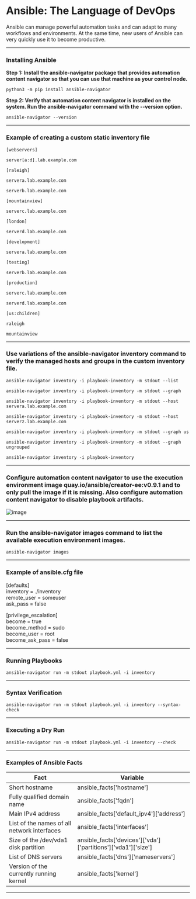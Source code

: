 # Ansible: The Language of DevOps
Ansible can manage powerful automation tasks and can adapt to many workflows and environments. At the same time, new users of Ansible can very quickly use it to become productive.

---

### Installing Ansible 
**Step 1:  Install the ansible-navigator package that provides automation content navigator so that you can use that machine as your control node.**

`python3 -m pip install ansible-navigator`

**Step 2: Verify that automation content navigator is installed on the system. Run the ansible-navigator command with the --version option.**

`ansible-navigator --version`

---

### Example of creating a custom static inventory file

`[webservers]`

`server[a:d].lab.example.com`   

`[raleigh]`

`servera.lab.example.com`

`serverb.lab.example.com`   

`[mountainview]`

`serverc.lab.example.com`

`[london]`

`serverd.lab.example.com`

`[development]`

`servera.lab.example.com`

`[testing]`

`serverb.lab.example.com`

`[production]`

`serverc.lab.example.com`

`serverd.lab.example.com`

`[us:children]`

`raleigh`

`mountainview`

---

### Use variations of the ansible-navigator inventory command to verify the managed hosts and groups in the custom inventory file.

`ansible-navigator inventory -i playbook-inventory -m stdout --list `

`ansible-navigator inventory -i playbook-inventory -m stdout --graph`

`ansible-navigator inventory -i playbook-inventory -m stdout --host servera.lab.example.com`

`ansible-navigator inventory -i playbook-inventory -m stdout --host serverz.lab.example.com`

`ansible-navigator inventory -i playbook-inventory -m stdout --graph us`

`ansible-navigator inventory -i playbook-inventory -m stdout --graph ungrouped`

`ansible-navigator inventory -i playbook-inventory`

---

### Configure automation content navigator to use the execution environment image quay.io/ansible/creator-ee:v0.9.1 and to only pull the image if it is missing. Also configure automation content navigator to disable playbook artifacts.

![image](https://github.com/saurabhkothawade01/ansible-practice-mini-projects/assets/68688738/a11b71be-1897-4464-98ff-893699fd8ade)

---

### Run the ansible-navigator images command to list the available execution environment images.

`ansible-navigator images`

---

### Example of ansible.cfg file

[defaults]  
inventory = ./inventory  
remote_user = someuser  
ask_pass = false  


[privilege_escalation]  
become = true  
become_method = sudo  
become_user = root  
become_ask_pass = false  

---

### Running Playbooks

`ansible-navigator run -m stdout playbook.yml -i inventory`

---

### Syntax Verification

`ansible-navigator run -m stdout playbook.yml -i inventory --syntax-check`

---

### Executing a Dry Run

`ansible-navigator run -m stdout playbook.yml -i inventory --check`

---

### Examples of Ansible Facts

| Fact | Variable |
| ----------- | ----------- |
| Short hostname | ansible_facts['hostname'] |
| Fully qualified domain name | ansible_facts['fqdn'] |
| Main IPv4 address| ansible_facts['default_ipv4']['address'] |
| List of the names of all network interfaces | ansible_facts['interfaces'] |
| Size of the /dev/vda1 disk partition | ansible_facts['devices']['vda']['partitions']['vda1']['size'] |
| List of DNS servers | ansible_facts['dns']['nameservers'] |
| Version of the currently running kernel | ansible_facts['kernel'] |

---

